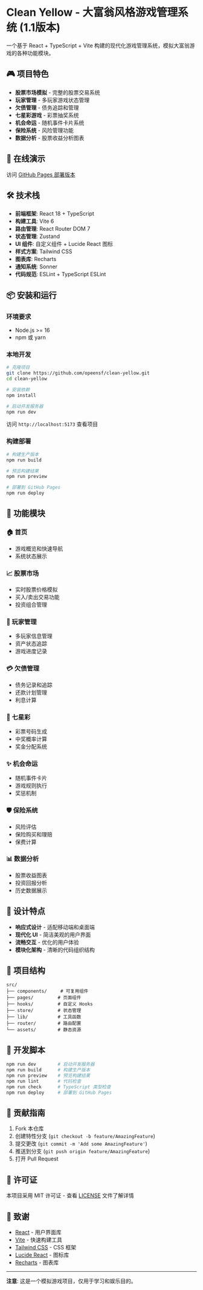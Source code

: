 # Clean Yellow - 大富翁风格游戏管理系统 (1.1版本)

一个基于 React + TypeScript + Vite 构建的现代化游戏管理系统，模拟大富翁游戏的各种功能模块。

## 🎮 项目特色

- **股票市场模拟** - 完整的股票交易系统
- **玩家管理** - 多玩家游戏状态管理
- **欠债管理** - 债务追踪和管理
- **七星彩游戏** - 彩票抽奖系统
- **机会命运** - 随机事件卡片系统
- **保险系统** - 风险管理功能
- **数据分析** - 股票收益分析图表

## 🚀 在线演示

访问 [GitHub Pages 部署版本](https://opeensf.github.io/clean-yellow/)

## 🛠️ 技术栈

- **前端框架**: React 18 + TypeScript
- **构建工具**: Vite 6
- **路由管理**: React Router DOM 7
- **状态管理**: Zustand
- **UI 组件**: 自定义组件 + Lucide React 图标
- **样式方案**: Tailwind CSS
- **图表库**: Recharts
- **通知系统**: Sonner
- **代码规范**: ESLint + TypeScript ESLint

## 📦 安装和运行

### 环境要求

- Node.js >= 16
- npm 或 yarn

### 本地开发

```bash
# 克隆项目
git clone https://github.com/opeensf/clean-yellow.git
cd clean-yellow

# 安装依赖
npm install

# 启动开发服务器
npm run dev
```

访问 `http://localhost:5173` 查看项目

### 构建部署

```bash
# 构建生产版本
npm run build

# 预览构建结果
npm run preview

# 部署到 GitHub Pages
npm run deploy
```

## 📱 功能模块

### 🏠 首页
- 游戏概览和快速导航
- 系统状态展示

### 📈 股票市场
- 实时股票价格模拟
- 买入/卖出交易功能
- 投资组合管理

### 👥 玩家管理
- 多玩家信息管理
- 资产状态追踪
- 游戏进度记录

### 💳 欠债管理
- 债务记录和追踪
- 还款计划管理
- 利息计算

### 🎲 七星彩
- 彩票号码生成
- 中奖概率计算
- 奖金分配系统

### ✨ 机会命运
- 随机事件卡片
- 游戏规则执行
- 奖惩机制

### 🛡️ 保险系统
- 风险评估
- 保险购买和理赔
- 保费计算

### 📊 数据分析
- 股票收益图表
- 投资回报分析
- 历史数据展示

## 🎨 设计特点

- **响应式设计** - 适配移动端和桌面端
- **现代化 UI** - 简洁美观的用户界面
- **流畅交互** - 优化的用户体验
- **模块化架构** - 清晰的代码组织结构

## 📁 项目结构

```
src/
├── components/     # 可复用组件
├── pages/         # 页面组件
├── hooks/         # 自定义 Hooks
├── store/         # 状态管理
├── lib/           # 工具函数
├── router/        # 路由配置
└── assets/        # 静态资源
```

## 🔧 开发脚本

```bash
npm run dev        # 启动开发服务器
npm run build      # 构建生产版本
npm run preview    # 预览构建结果
npm run lint       # 代码检查
npm run check      # TypeScript 类型检查
npm run deploy     # 部署到 GitHub Pages
```

## 🤝 贡献指南

1. Fork 本仓库
2. 创建特性分支 (`git checkout -b feature/AmazingFeature`)
3. 提交更改 (`git commit -m 'Add some AmazingFeature'`)
4. 推送到分支 (`git push origin feature/AmazingFeature`)
5. 打开 Pull Request

## 📄 许可证

本项目采用 MIT 许可证 - 查看 [LICENSE](LICENSE) 文件了解详情

## 🙏 致谢

- [React](https://reactjs.org/) - 用户界面库
- [Vite](https://vitejs.dev/) - 快速构建工具
- [Tailwind CSS](https://tailwindcss.com/) - CSS 框架
- [Lucide React](https://lucide.dev/) - 图标库
- [Recharts](https://recharts.org/) - 图表库

---

**注意**: 这是一个模拟游戏项目，仅用于学习和娱乐目的。
